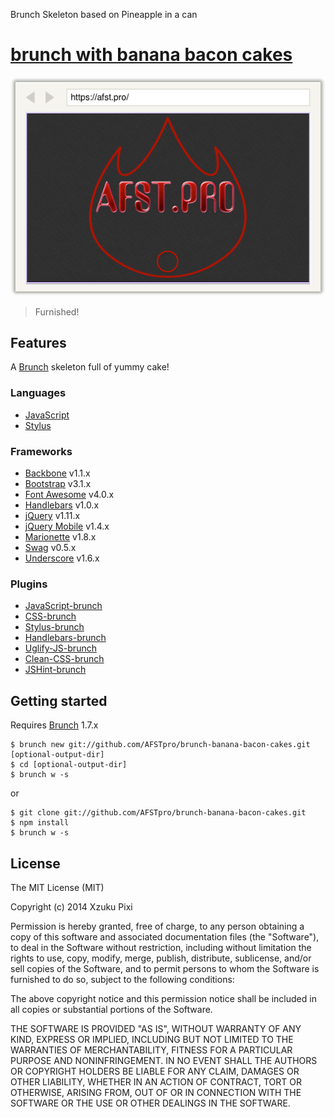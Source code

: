 Brunch Skeleton based on Pineapple in a can
# [brunch with banana bacon cakes](http://AFSTpro.github.io/)
![banana bacon cakes](app/assets/img/browser-window-2.png)
> Furnished!

## Features
A [Brunch](http://brunch.io/) skeleton full of yummy cake!

### Languages
* [JavaScript](http://www.codecademy.com/tracks/javascript)
* [Stylus](http://learnboost.github.io/stylus/)

### Frameworks
* [Backbone](http://backbonejs.org/) v1.1.x
* [Bootstrap](http://getbootstrap.com/) v3.1.x
* [Font Awesome](http://fortawesome.github.io/Font-Awesome/) v4.0.x
* [Handlebars](http://handlebarsjs.com/) v1.0.x
* [jQuery](http://jquery.com/) v1.11.x
* [jQuery Mobile](http://jquerymobile.com/) v1.4.x
* [Marionette](http://marionettejs.com/) v1.8.x
* [Swag](http://elving.github.com/swag/) v0.5.x
* [Underscore](http://documentcloud.github.io/underscore/) v1.6.x

### Plugins
* [JavaScript-brunch](https://github.com/brunch/javascript-brunch)
* [CSS-brunch](https://github.com/brunch/css-brunch)
* [Stylus-brunch](https://github.com/brunch/stylus-brunch)
* [Handlebars-brunch](https://github.com/brunch/handlebars-brunch)
* [Uglify-JS-brunch](https://github.com/brunch/uglify-js-brunch)
* [Clean-CSS-brunch](https://github.com/brunch/clean-css-brunch)
* [JSHint-brunch](https://github.com/brunch/jshint-brunch)

## Getting started
Requires [Brunch](http://brunch.io/) 1.7.x

    $ brunch new git://github.com/AFSTpro/brunch-banana-bacon-cakes.git [optional-output-dir]
    $ cd [optional-output-dir]
    $ brunch w -s

or

    $ git clone git://github.com/AFSTpro/brunch-banana-bacon-cakes.git
    $ npm install
    $ brunch w -s

## License
The MIT License (MIT)

Copyright (c) 2014 Xzuku Pixi

Permission is hereby granted, free of charge, to any person obtaining a copy of
this software and associated documentation files (the "Software"), to deal in
the Software without restriction, including without limitation the rights to
use, copy, modify, merge, publish, distribute, sublicense, and/or sell copies of
the Software, and to permit persons to whom the Software is furnished to do so,
subject to the following conditions:

The above copyright notice and this permission notice shall be included in all
copies or substantial portions of the Software.

THE SOFTWARE IS PROVIDED "AS IS", WITHOUT WARRANTY OF ANY KIND, EXPRESS OR
IMPLIED, INCLUDING BUT NOT LIMITED TO THE WARRANTIES OF MERCHANTABILITY, FITNESS
FOR A PARTICULAR PURPOSE AND NONINFRINGEMENT. IN NO EVENT SHALL THE AUTHORS OR
COPYRIGHT HOLDERS BE LIABLE FOR ANY CLAIM, DAMAGES OR OTHER LIABILITY, WHETHER
IN AN ACTION OF CONTRACT, TORT OR OTHERWISE, ARISING FROM, OUT OF OR IN
CONNECTION WITH THE SOFTWARE OR THE USE OR OTHER DEALINGS IN THE SOFTWARE.
